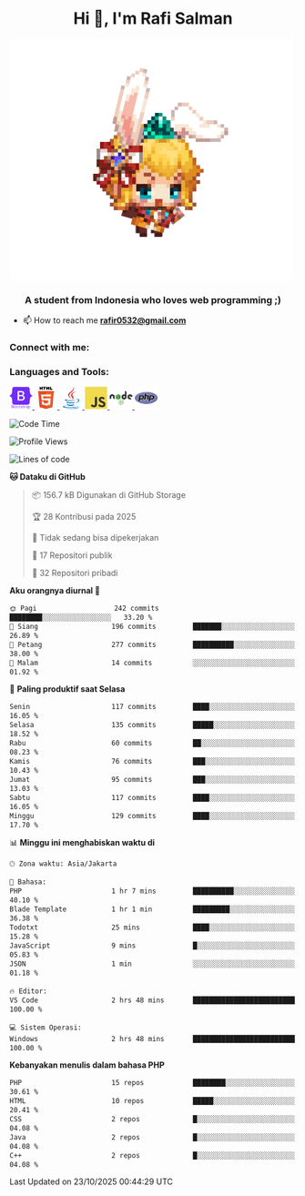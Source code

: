 <h1 align="center">Hi 👋, I'm Rafi Salman</h1>
<img src="img/lp.gif" /> 
<h3 align="center">A student from Indonesia who loves web programming ;)</h3>

- 📫 How to reach me **rafir0532@gmail.com**

<h3 align="left">Connect with me:</h3>
<p align="left">
</p>

<h3 align="left">Languages and Tools:</h3>
<p align="left"> <a href="https://getbootstrap.com" target="_blank" rel="noreferrer"> <img src="https://raw.githubusercontent.com/devicons/devicon/master/icons/bootstrap/bootstrap-plain-wordmark.svg" alt="bootstrap" width="40" height="40"/> </a> <a href="https://www.w3.org/html/" target="_blank" rel="noreferrer"> <img src="https://raw.githubusercontent.com/devicons/devicon/master/icons/html5/html5-original-wordmark.svg" alt="html5" width="40" height="40"/> </a> <a href="https://www.java.com" target="_blank" rel="noreferrer"> <img src="https://raw.githubusercontent.com/devicons/devicon/master/icons/java/java-original.svg" alt="java" width="40" height="40"/> </a> <a href="https://developer.mozilla.org/en-US/docs/Web/JavaScript" target="_blank" rel="noreferrer"> <img src="https://raw.githubusercontent.com/devicons/devicon/master/icons/javascript/javascript-original.svg" alt="javascript" width="40" height="40"/> </a> <a href="https://nodejs.org" target="_blank" rel="noreferrer"> <img src="https://raw.githubusercontent.com/devicons/devicon/master/icons/nodejs/nodejs-original-wordmark.svg" alt="nodejs" width="40" height="40"/> </a> <a href="https://www.php.net" target="_blank" rel="noreferrer"> <img src="https://raw.githubusercontent.com/devicons/devicon/master/icons/php/php-original.svg" alt="php" width="40" height="40"/> </a> </p>

<!--START_SECTION:waka-->
![Code Time](http://img.shields.io/badge/Code%20Time-679%20hrs-blue)

![Profile Views](http://img.shields.io/badge/Profil%20dilihat-0-blue)

![Lines of code](https://img.shields.io/badge/Sejak%20Hello%20World%20aku%20telah%20menulis-2.0%20million%20baris%20kode-blue)

**🐱 Dataku di GitHub** 

> 📦 156.7 kB Digunakan di GitHub Storage 
 > 
> 🏆 28 Kontribusi pada 2025
 > 
> 🚫 Tidak sedang bisa dipekerjakan
 > 
> 📜 17 Repositori publik 
 > 
> 🔑 32 Repositori pribadi 
 > 
**Aku orangnya diurnal 🐤** 

```text
🌞 Pagi                   242 commits         ████████░░░░░░░░░░░░░░░░░   33.20 % 
🌆 Siang                  196 commits         ███████░░░░░░░░░░░░░░░░░░   26.89 % 
🌃 Petang                 277 commits         ██████████░░░░░░░░░░░░░░░   38.00 % 
🌙 Malam                  14 commits          ░░░░░░░░░░░░░░░░░░░░░░░░░   01.92 % 
```
📅 **Paling produktif saat Selasa** 

```text
Senin                    117 commits         ████░░░░░░░░░░░░░░░░░░░░░   16.05 % 
Selasa                   135 commits         █████░░░░░░░░░░░░░░░░░░░░   18.52 % 
Rabu                     60 commits          ██░░░░░░░░░░░░░░░░░░░░░░░   08.23 % 
Kamis                    76 commits          ███░░░░░░░░░░░░░░░░░░░░░░   10.43 % 
Jumat                    95 commits          ███░░░░░░░░░░░░░░░░░░░░░░   13.03 % 
Sabtu                    117 commits         ████░░░░░░░░░░░░░░░░░░░░░   16.05 % 
Minggu                   129 commits         ████░░░░░░░░░░░░░░░░░░░░░   17.70 % 
```


📊 **Minggu ini menghabiskan waktu di** 

```text
🕑︎ Zona waktu: Asia/Jakarta

💬 Bahasa: 
PHP                      1 hr 7 mins         ██████████░░░░░░░░░░░░░░░   40.10 % 
Blade Template           1 hr 1 min          █████████░░░░░░░░░░░░░░░░   36.38 % 
Todotxt                  25 mins             ████░░░░░░░░░░░░░░░░░░░░░   15.28 % 
JavaScript               9 mins              █░░░░░░░░░░░░░░░░░░░░░░░░   05.83 % 
JSON                     1 min               ░░░░░░░░░░░░░░░░░░░░░░░░░   01.18 % 

🔥 Editor: 
VS Code                  2 hrs 48 mins       █████████████████████████   100.00 % 

💻 Sistem Operasi: 
Windows                  2 hrs 48 mins       █████████████████████████   100.00 % 
```

**Kebanyakan menulis dalam bahasa PHP** 

```text
PHP                      15 repos            ████████░░░░░░░░░░░░░░░░░   30.61 % 
HTML                     10 repos            █████░░░░░░░░░░░░░░░░░░░░   20.41 % 
CSS                      2 repos             █░░░░░░░░░░░░░░░░░░░░░░░░   04.08 % 
Java                     2 repos             █░░░░░░░░░░░░░░░░░░░░░░░░   04.08 % 
C++                      2 repos             █░░░░░░░░░░░░░░░░░░░░░░░░   04.08 % 
```




 Last Updated on 23/10/2025 00:44:29 UTC
<!--END_SECTION:waka-->
